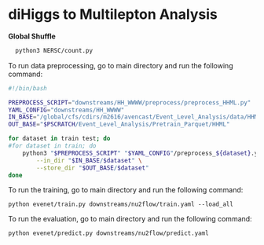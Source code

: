 # diHiggs to Multilepton Analysis


**Global Shuffle**
  ```bash
    python3 NERSC/count.py
  ```


To run data preprocessing, go to main directory and run the following command:

```bash
#!/bin/bash

PREPROCESS_SCRIPT="downstreams/HH_WWWW/preprocess/preprocess_HHML.py"
YAML_CONFIG="downstreams/HH_WWWW"
IN_BASE="/global/cfs/cdirs/m2616/avencast/Event_Level_Analysis/data/HHML_Combined_Balanced"
OUT_BASE="$PSCRATCH/Event_Level_Analysis/Pretrain_Parquet/HHML"

for dataset in train test; do
#for dataset in train; do
    python3 "$PREPROCESS_SCRIPT" "$YAML_CONFIG"/preprocess_${dataset}.yaml \
        --in_dir "$IN_BASE/$dataset" \
        --store_dir "$OUT_BASE/$dataset"
done
```


To run the training, go to main directory and run the following command:
```
python evenet/train.py downstreams/nu2flow/train.yaml --load_all
```

To run the evaluation, go to main directory and run the following command:
```
python evenet/predict.py downstreams/nu2flow/predict.yaml
```
